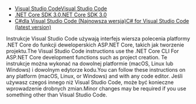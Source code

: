 * [<span data-ttu-id="41b65-101">Visual Studio Code</span><span class="sxs-lookup"><span data-stu-id="41b65-101">Visual Studio Code</span></span>](https://code.visualstudio.com/download)
* [<span data-ttu-id="41b65-102">.NET Core SDK 3.0</span><span class="sxs-lookup"><span data-stu-id="41b65-102">.NET Core SDK 3.0</span></span>](https://dotnet.microsoft.com/download/dotnet-core/3.0)
* [<span data-ttu-id="41b65-103">C#dla Visual Studio Code (Najnowsza wersja)</span><span class="sxs-lookup"><span data-stu-id="41b65-103">C# for Visual Studio Code (latest version)</span></span>](https://marketplace.visualstudio.com/items?itemName=ms-vscode.csharp)

<span data-ttu-id="41b65-104">Instrukcje Visual Studio Code używają interfejs wiersza polecenia platformy .NET Core do funkcji deweloperskich ASP.NET Core, takich jak tworzenie projektu.</span><span class="sxs-lookup"><span data-stu-id="41b65-104">The Visual Studio Code instructions use the .NET Core CLI For ASP.NET Core development functions such as project creation.</span></span> <span data-ttu-id="41b65-105">Te instrukcje można wykonać na dowolnej platformie (macOS, Linux lub Windows) i dowolnym edytorze kodu.</span><span class="sxs-lookup"><span data-stu-id="41b65-105">You can follow these instructions on any platform (macOS, Linux, or Windows) and with any code editor.</span></span> <span data-ttu-id="41b65-106">Jeśli używasz czegoś innego niż Visual Studio Code, może być konieczne wprowadzenie drobnych zmian.</span><span class="sxs-lookup"><span data-stu-id="41b65-106">Minor changes may be required if you use something other than Visual Studio Code.</span></span>
